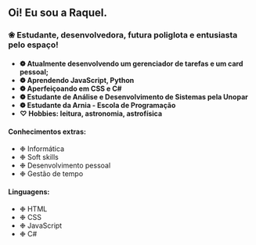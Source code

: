 <h2> Oi! Eu sou a Raquel. </h2>
<h3> ❀ Estudante, desenvolvedora, futura poliglota e entusiasta pelo espaço! </3>
<h4>
    
- ❁ Atualmente desenvolvendo um gerenciador de tarefas e um card pessoal;
- ❁ Aprendendo JavaScript, Python
- ❁ Aperfeiçoando em CSS e C#
- ❁ Estudante de Análise e Desenvolvimento de Sistemas pela Unopar
- ❁ Estudante da Arnia - Escola de Programação
- ♡ Hobbies: leitura, astronomia, astrofísica
</h4>

<h4> Conhecimentos extras: </h4>

- ❉ Informática
- ❉ Soft skills
- ❉ Desenvolvimento pessoal
- ❉ Gestão de tempo

<h4> Linguagens: </h4>

- ❉ HTML
- ❉ CSS
- ❉ JavaScript
- ❉ C#


<!---
raquelfcarv/raquelfcarv is a ✨ special ✨ repository because its `README.md` (this file) appears on your GitHub profile.
You can click the Preview link to take a look at your changes.
--->
